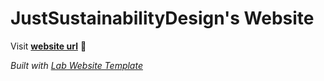 
# JustSustainabilityDesign's Website

Visit **[website url](#)** 🚀

_Built with [Lab Website Template](https://greene-lab.gitbook.io/lab-website-template-docs)_


